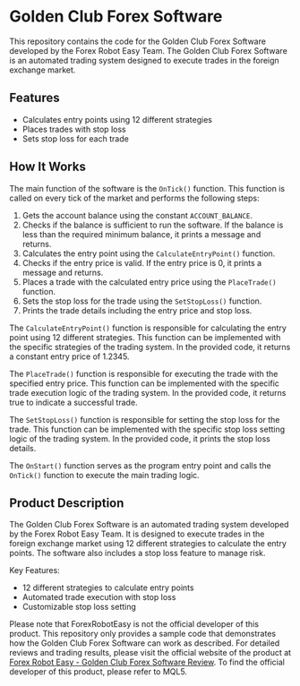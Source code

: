 # Golden Club Forex Software

This repository contains the code for the Golden Club Forex Software developed by the Forex Robot Easy Team. The Golden Club Forex Software is an automated trading system designed to execute trades in the foreign exchange market.

## Features

- Calculates entry points using 12 different strategies
- Places trades with stop loss
- Sets stop loss for each trade

## How It Works

The main function of the software is the `OnTick()` function. This function is called on every tick of the market and performs the following steps:

1. Gets the account balance using the constant `ACCOUNT_BALANCE`.
2. Checks if the balance is sufficient to run the software. If the balance is less than the required minimum balance, it prints a message and returns.
3. Calculates the entry point using the `CalculateEntryPoint()` function.
4. Checks if the entry price is valid. If the entry price is 0, it prints a message and returns.
5. Places a trade with the calculated entry price using the `PlaceTrade()` function.
6. Sets the stop loss for the trade using the `SetStopLoss()` function.
7. Prints the trade details including the entry price and stop loss.

The `CalculateEntryPoint()` function is responsible for calculating the entry point using 12 different strategies. This function can be implemented with the specific strategies of the trading system. In the provided code, it returns a constant entry price of 1.2345.

The `PlaceTrade()` function is responsible for executing the trade with the specified entry price. This function can be implemented with the specific trade execution logic of the trading system. In the provided code, it returns true to indicate a successful trade.

The `SetStopLoss()` function is responsible for setting the stop loss for the trade. This function can be implemented with the specific stop loss setting logic of the trading system. In the provided code, it prints the stop loss details.

The `OnStart()` function serves as the program entry point and calls the `OnTick()` function to execute the main trading logic.

## Product Description

The Golden Club Forex Software is an automated trading system developed by the Forex Robot Easy Team. It is designed to execute trades in the foreign exchange market using 12 different strategies to calculate the entry points. The software also includes a stop loss feature to manage risk.

Key Features:
- 12 different strategies to calculate entry points
- Automated trade execution with stop loss
- Customizable stop loss setting

Please note that ForexRobotEasy is not the official developer of this product. This repository only provides a sample code that demonstrates how the Golden Club Forex Software can work as described. For detailed reviews and trading results, please visit the official website of the product at [Forex Robot Easy - Golden Club Forex Software Review](https://forexroboteasy.com/forex-robot-review/golden-club-forex-software-review-automated-trading-with-stop-loss/). To find the official developer of this product, please refer to MQL5. 

